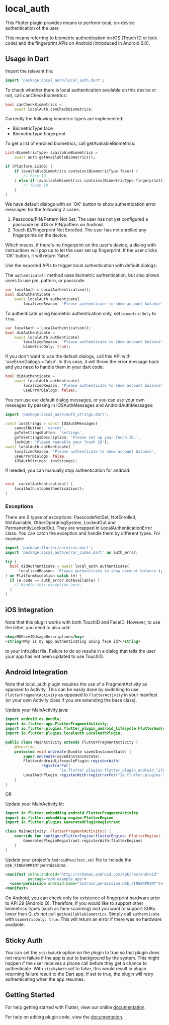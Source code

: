 # local_auth

This Flutter plugin provides means to perform local, on-device authentication of
the user.

This means referring to biometric authentication on iOS (Touch ID or lock code)
and the fingerprint APIs on Android (introduced in Android 6.0).

## Usage in Dart

Import the relevant file:

```dart
import 'package:local_auth/local_auth.dart';
```

To check whether there is local authentication available on this device or not, call canCheckBiometrics:

```dart
bool canCheckBiometrics =
    await localAuth.canCheckBiometrics;
```

Currently the following biometric types are implemented:

- BiometricType.face
- BiometricType.fingerprint

To get a list of enrolled biometrics, call getAvailableBiometrics:

```dart
List<BiometricType> availableBiometrics =
    await auth.getAvailableBiometrics();

if (Platform.isIOS) {
    if (availableBiometrics.contains(BiometricType.face)) {
        // Face ID.
    } else if (availableBiometrics.contains(BiometricType.fingerprint)) {
        // Touch ID.
    }
}
```

We have default dialogs with an 'OK' button to show authentication error
messages for the following 2 cases:

1. Passcode/PIN/Pattern Not Set. The user has not yet configured a passcode on
   iOS or PIN/pattern on Android.
2. Touch ID/Fingerprint Not Enrolled. The user has not enrolled any
   fingerprints on the device.

Which means, if there's no fingerprint on the user's device, a dialog with
instructions will pop up to let the user set up fingerprint. If the user clicks
'OK' button, it will return 'false'.

Use the exported APIs to trigger local authentication with default dialogs:

The `authenticate()` method uses biometric authentication, but also allows
users to use pin, pattern, or passcode.

```dart
var localAuth = LocalAuthentication();
bool didAuthenticate =
    await localAuth.authenticate(
        localizedReason: 'Please authenticate to show account balance');
```

To authenticate using biometric authentication only, set `biometricOnly` to `true`.

```dart
var localAuth = LocalAuthentication();
bool didAuthenticate =
    await localAuth.authenticate(
        localizedReason: 'Please authenticate to show account balance',
        biometricOnly: true);
```

If you don't want to use the default dialogs, call this API with
'useErrorDialogs = false'. In this case, it will throw the error message back
and you need to handle them in your dart code:

```dart
bool didAuthenticate =
    await localAuth.authenticate(
        localizedReason: 'Please authenticate to show account balance',
        useErrorDialogs: false);
```

You can use our default dialog messages, or you can use your own messages by
passing in IOSAuthMessages and AndroidAuthMessages:

```dart
import 'package:local_auth/auth_strings.dart';

const iosStrings = const IOSAuthMessages(
    cancelButton: 'cancel',
    goToSettingsButton: 'settings',
    goToSettingsDescription: 'Please set up your Touch ID.',
    lockOut: 'Please reenable your Touch ID');
await localAuth.authenticate(
    localizedReason: 'Please authenticate to show account balance',
    useErrorDialogs: false,
    iOSAuthStrings: iosStrings);

```

If needed, you can manually stop authentication for android:

```dart

void _cancelAuthentication() {
    localAuth.stopAuthentication();
}

```

### Exceptions

There are 6 types of exceptions: PasscodeNotSet, NotEnrolled, NotAvailable, OtherOperatingSystem, LockedOut and PermanentlyLockedOut.
They are wrapped in LocalAuthenticationError class. You can
catch the exception and handle them by different types. For example:

```dart
import 'package:flutter/services.dart';
import 'package:local_auth/error_codes.dart' as auth_error;

try {
  bool didAuthenticate = await local_auth.authenticate(
      localizedReason: 'Please authenticate to show account balance');
} on PlatformException catch (e) {
  if (e.code == auth_error.notAvailable) {
    // Handle this exception here.
  }
}
```

## iOS Integration

Note that this plugin works with both TouchID and FaceID. However, to use the latter,
you need to also add:

```xml
<key>NSFaceIDUsageDescription</key>
<string>Why is my app authenticating using face id?</string>
```

to your Info.plist file. Failure to do so results in a dialog that tells the user your
app has not been updated to use TouchID.

## Android Integration

Note that local_auth plugin requires the use of a FragmentActivity as
opposed to Activity. This can be easily done by switching to use
`FlutterFragmentActivity` as opposed to `FlutterActivity` in your
manifest (or your own Activity class if you are extending the base class).

Update your MainActivity.java:

```java
import android.os.Bundle;
import io.flutter.app.FlutterFragmentActivity;
import io.flutter.plugins.flutter_plugin_android_lifecycle.FlutterAndroidLifecyclePlugin;
import io.flutter.plugins.localauth.LocalAuthPlugin;

public class MainActivity extends FlutterFragmentActivity {
    @Override
    protected void onCreate(Bundle savedInstanceState) {
        super.onCreate(savedInstanceState);
        FlutterAndroidLifecyclePlugin.registerWith(
                registrarFor(
                        "io.flutter.plugins.flutter_plugin_android_lifecycle.FlutterAndroidLifecyclePlugin"));
        LocalAuthPlugin.registerWith(registrarFor("io.flutter.plugins.localauth.LocalAuthPlugin"));
    }
}
```

OR

Update your MainActivity.kt:

```kotlin
import io.flutter.embedding.android.FlutterFragmentActivity
import io.flutter.embedding.engine.FlutterEngine
import io.flutter.plugins.GeneratedPluginRegistrant

class MainActivity: FlutterFragmentActivity() {
    override fun configureFlutterEngine(flutterEngine: FlutterEngine) {
        GeneratedPluginRegistrant.registerWith(flutterEngine)
    }
}
```

Update your project's `AndroidManifest.xml` file to include the
`USE_FINGERPRINT` permissions:

```xml
<manifest xmlns:android="http://schemas.android.com/apk/res/android"
          package="com.example.app">
  <uses-permission android:name="android.permission.USE_FINGERPRINT"/>
<manifest>
```

On Android, you can check only for existence of fingerprint hardware prior
to API 29 (Android Q). Therefore, if you would like to support other biometrics
types (such as face scanning) and you want to support SDKs lower than Q,
_do not_ call `getAvailableBiometrics`. Simply call `authenticate` with `biometricOnly: true`.
This will return an error if there was no hardware available.

## Sticky Auth

You can set the `stickyAuth` option on the plugin to true so that plugin does not
return failure if the app is put to background by the system. This might happen
if the user receives a phone call before they get a chance to authenticate. With
`stickyAuth` set to false, this would result in plugin returning failure result
to the Dart app. If set to true, the plugin will retry authenticating when the
app resumes.

## Getting Started

For help getting started with Flutter, view our online
[documentation](https://flutter.dev/).

For help on editing plugin code, view the [documentation](https://flutter.dev/docs/development/packages-and-plugins/developing-packages#plugin).
